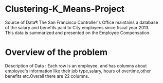 # Clustering-K_Means-Project
Source of Data¶ The San Francisco Controller's Office maintains a database of the salary and benefits  paid to City employees since fiscal year 2013. This data is summarized and presented on  the Employee Compensation

# Overview of the problem

Description of Data :
Each row is an employee, and has columns about employee's information like their job type,salary, hours of overtime,other benefits etc.Overall there are 22 columns.
